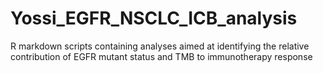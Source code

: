 # Yossi_EGFR_NSCLC_ICB_analysis
R markdown scripts containing analyses aimed at identifying the relative contribution of EGFR mutant status and TMB to immunotherapy response
